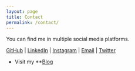 ```yaml
---
layout: page
title: Contact
permalink: /contact/
---
```


You can find me in multiple social media platforms.

[GitHub](https://github.com/tejakummarikuntla/) | [LinkedIn](https://www.linkedin.com/in/tejakummarikuntla/) | [Instagram](https://twitter.com/tejakummarikuntla) | [Email](mailto:spsayakpaul@gmail.com) | [Twitter](https://www.twitter.com/crossmux)

- Visit my **[Blog](https://tejakummarikuntla.github.io/blog)